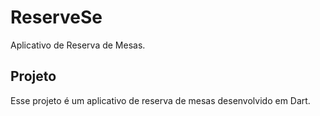 # ReserveSe

Aplicativo de Reserva de Mesas.

## Projeto

Esse projeto é um aplicativo de reserva de mesas desenvolvido em Dart.
